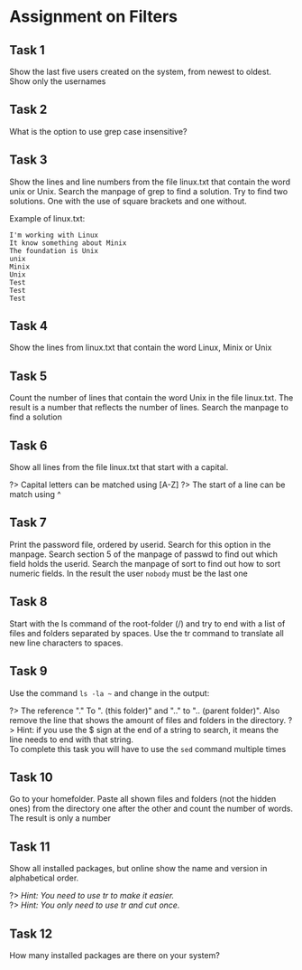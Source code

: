 # Assignment on Filters

## Task 1
Show the last five users created on the system, from newest to oldest. Show only the usernames

## Task 2
What is the option to use grep case insensitive?

## Task 3
Show the lines and line numbers from the file linux.txt that contain the word unix or Unix. Search the manpage of grep to find a solution.
Try to find two solutions. One with the use of square brackets and one without.

Example of linux.txt:

```
I'm working with Linux
It know something about Minix
The foundation is Unix
unix
Minix
Unix
Test
Test
Test
```

## Task 4
Show the lines from linux.txt that contain the word Linux, Minix or Unix

## Task 5
Count the number of lines that contain the word Unix in the file linux.txt. The result is a number that reflects the number of lines. Search the manpage to find a solution  

## Task 6
Show all lines from the file linux.txt that start with a capital. 

?> <i class="fa-solid fa-circle-info"></i> Capital letters can be matched using [A-Z]
?> <i class="fa-solid fa-circle-info"></i> The start of a line can be match using ^


## Task 7
Print the password file, ordered by userid. Search for this option in the manpage. Search section 5 of the manpage of passwd to find out which field holds the userid. Search the manpage of sort to find out how to sort numeric fields. In the result the user `nobody` must be the last one  


## Task 8
Start with the ls command of the root-folder (/) and try to end with a list of files and folders separated by spaces. Use the tr command to translate all new line characters to spaces.

## Task 9
Use the command `ls -la ~` and change in the output: 

?> <i class="fa-solid fa-circle-info"></i> The reference "." To ". (this folder)" and ".." to ".. (parent folder)". Also remove the line that shows the amount of files and folders in the directory. 
?> <i class="fa-solid fa-circle-info"></i> Hint: if you use the $ sign at the end of a string to search, it means the line needs to end with that string.   
To complete this task you will have to use the `sed` command multiple times

## Task 10
Go to your homefolder. Paste all shown files and folders (not the hidden ones) from the directory one after the other and count the number of words. The result is only a number 

## Task 11
Show all installed packages, but online show the name and version in alphabetical order.

?> <i class="fa-solid fa-circle-info">Hint: You need to use tr to make it easier.</i>   
?> <i class="fa-solid fa-circle-info">Hint: You only need to use tr and cut once.</i> 

## Task 12
How many installed packages are there on your system?